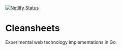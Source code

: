[![Netlify Status](https://api.netlify.com/api/v1/badges/e7acc2f0-f5b3-4977-9b69-be880194ee59/deploy-status)](https://app.netlify.com/sites/cleansheets-io/deploys)

# Cleansheets

Experimental web technology implementations in Go.
